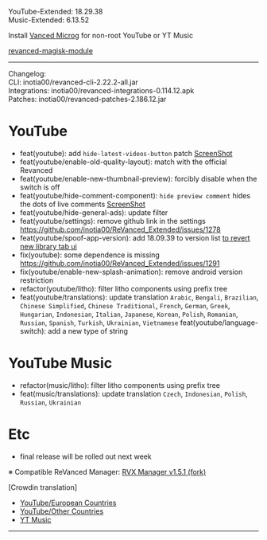 YouTube-Extended: 18.29.38  
Music-Extended: 6.13.52  

Install [Vanced Microg](https://github.com/TeamVanced/VancedMicroG/releases) for non-root YouTube or YT Music  

[revanced-magisk-module](https://github.com/j-hc/revanced-magisk-module)  

---
Changelog:  
CLI: inotia00/revanced-cli-2.22.2-all.jar  
Integrations: inotia00/revanced-integrations-0.114.12.apk  
Patches: inotia00/revanced-patches-2.186.12.jar  

YouTube
==
- feat(youtube): add `hide-latest-videos-button` patch [ScreenShot](https://imgur.com/a/VT7Rd2L)
- feat(youtube/enable-old-quality-layout): match with the official Revanced
- feat(youtube/enable-new-thumbnail-preview): forcibly disable when the switch is off
- feat(youtube/hide-comment-component): `hide preview comment` hides the dots of live comments [ScreenShot](https://imgur.com/a/THMek2L)
- feat(youtube/hide-general-ads): update filter
- feat(youtube/settings): remove github link in the settings https://github.com/inotia00/ReVanced_Extended/issues/1278
- feat(youtube/spoof-app-version): add 18.09.39 to version list [to revert new library tab ui](https://github.com/inotia00/ReVanced_Extended/issues/630)
- fix(youtube): some dependence is missing https://github.com/inotia00/ReVanced_Extended/issues/1291
- fix(youtube/enable-new-splash-animation): remove android version restriction
- refactor(youtube/litho): filter litho components using prefix tree
- feat(youtube/translations): update translation
`Arabic`, `Bengali`, `Brazilian`, `Chinese Simplified`, `Chinese Traditional`, `French`, `German`, `Greek`, `Hungarian`, `Indonesian`, `Italian`, `Japanese`, `Korean`, `Polish`, `Romanian`, `Russian`, `Spanish`, `Turkish`, `Ukrainian`, `Vietnamese`
feat(youtube/language-switch): add a new type of string


YouTube Music
==
- refactor(music/litho): filter litho components using prefix tree
- feat(music/translations): update translation
`Czech`, `Indonesian`, `Polish`, `Russian`, `Ukrainian`


Etc
==
- final release will be rolled out next week


※ Compatible ReVanced Manager: [RVX Manager v1.5.1 (fork)](https://github.com/inotia00/revanced-manager/releases/tag/v1.5.1)

[Crowdin translation]
- [YouTube/European Countries](https://crowdin.com/project/revancedextendedeu)
- [YouTube/Other Countries](https://crowdin.com/project/revancedextended)
- [YT Music](https://crowdin.com/project/revanced-music-extended)

---  
